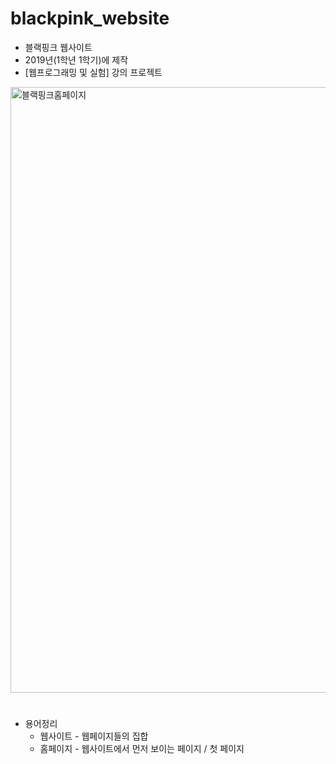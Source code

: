 # blackpink_website

* 블랙핑크 웹사이트
* 2019년(1학년 1학기)에 제작  
* [웹프로그래밍 및 실험] 강의 프로젝트


<img width="969" alt="블랙핑크홈페이지" src="https://user-images.githubusercontent.com/67379144/152354013-a0e55c44-c5d9-45b9-bc82-c3ac78e913ed.PNG">

#
* 용어정리
  - 웹사이트 - 웹페이지들의 집합
  - 홈페이지 - 웹사이트에서 먼저 보이는 페이지 / 첫 페이지
